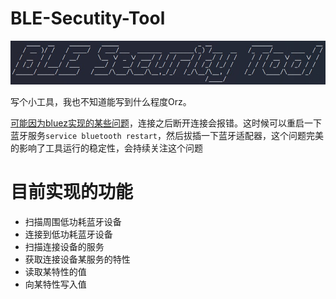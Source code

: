 # BLE-Secutity-Tool

![](logo.jpg)

写个小工具，我也不知道能写到什么程度Orz。

[可能因为bluez实现的某些问题](https://github.com/bluez/bluez/issues/219)，连接之后断开连接会报错。这时候可以重启一下蓝牙服务`service bluetooth restart`，然后拔插一下蓝牙适配器，这个问题完美的影响了工具运行的稳定性，会持续关注这个问题

# 目前实现的功能

- 扫描周围低功耗蓝牙设备
- 连接到低功耗蓝牙设备
- 扫描连接设备的服务
- 获取连接设备某服务的特性
- 读取某特性的值
- 向某特性写入值



